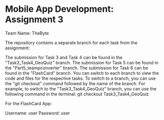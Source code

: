 # Mobile App Development: Assignment 3 

Team Name: TheByte

The repository contains a separate branch for each task from the assignment:

The submission for Task 3 and Task 4 can be found in the "Task3_Task4_GeoQuiz" branch.
The submission for Task 5 can be found in the "Part5_teampconverter" branch.
The submission for Task 6 can be found in the "FlashCard" branch.
You can switch to each branch to view the code and files for the respective tasks. To switch to a branch, you can use the "git checkout" command followed by the name of the branch. For example, to switch to the "Task3_Task4_GeoQuiz" branch, you can use the following command in the terminal: git checkout Task3_Task4_GeoQuiz

For the FlashCard App:

Username: user
Password: user
